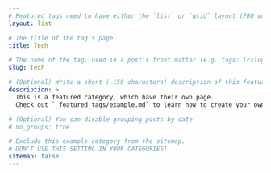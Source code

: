 ```yaml
---
# Featured tags need to have either the `list` or `grid` layout (PRO only).
layout: list

# The title of the tag's page.
title: Tech

# The name of the tag, used in a post's front matter (e.g. tags: [<slug>]).
slug: Tech

# (Optional) Write a short (~150 characters) description of this featured tag.
description: >
  This is a featured category, which have their own page.
  Check out `_featured_tags/example.md` to learn how to create your own.

# (Optional) You can disable grouping posts by date.
# no_groups: true

# Exclude this example category from the sitemap.
# DON'T USE THIS SETTING IN YOUR CATEGORIES!
sitemap: false
---
```

